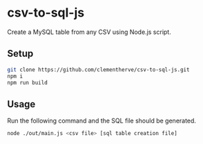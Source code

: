 # csv-to-sql-js
Create a MySQL table from any CSV using Node.js script.

## Setup

```bash
git clone https://github.com/clementherve/csv-to-sql-js.git
npm i
npm run build
```

## Usage

Run the following command and the SQL file should be generated.

```bash
node ./out/main.js <csv file> [sql table creation file]
```